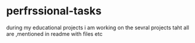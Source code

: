 # perfrssional-tasks

during my educational projects i am working on the sevral projects taht all are ,mentioned in readme with files etc
